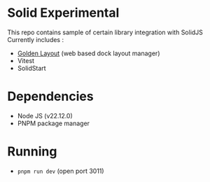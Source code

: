 # Solid Experimental

This repo contains sample of certain library integration with SolidJS
Currently includes :
- [Golden Layout](https://github.com/golden-layout/golden-layout) (web based dock layout manager)
- Vitest
- SolidStart

# Dependencies

- Node JS (v22.12.0)
- PNPM package manager

# Running
- `pnpm run dev` (open port 3011)